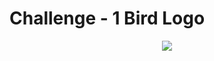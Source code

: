  # Challenge - 1 Bird Logo

<p text align="center"><img src="https://user-images.githubusercontent.com/54719422/94242205-4ee0ed00-ff33-11ea-86fb-5aeff919ffc8.png"></p>